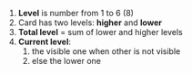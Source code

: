 1. **Level** is number from 1 to 6 (8)
2. Card has two levels: **higher** and **lower**
3. **Total level** = sum of lower and higher levels
4. **Current level**:
	1. the visible one when other is not visible
	2. else the lower one
